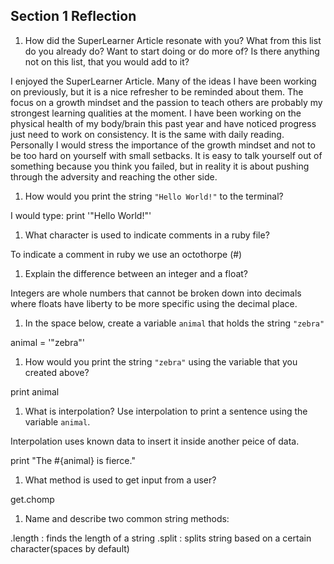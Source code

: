 ## Section 1 Reflection

1. How did the SuperLearner Article resonate with you? What from this list do you already do? Want to start doing or do more of? Is there anything not on this list, that you would add to it?

I enjoyed the SuperLearner Article. Many of the ideas I have been working on previously, but it is a nice refresher to be reminded about them. The focus on a growth mindset and the passion to teach others are probably my strongest learning qualities at the moment. I have been working on the physical health of my body/brain this past year and have noticed progress just need to work on consistency. It is the same with daily reading. Personally I would stress the importance of the growth mindset and not to be too hard on yourself with small setbacks. It is easy to talk yourself out of something because you think you failed, but in reality it is about pushing through the adversity and reaching the other side.

1. How would you print the string `"Hello World!"` to the terminal?

I would type: print '"Hello World!"'

1. What character is used to indicate comments in a ruby file?

To indicate a comment in ruby we use an octothorpe (#)

1. Explain the difference between an integer and a float?

Integers are whole numbers that cannot be broken down into decimals where floats have liberty to be more specific using the decimal place.

1. In the space below, create a variable `animal` that holds the string `"zebra"`

animal = '"zebra"'

1. How would you print the string `"zebra"` using the variable that you created above?

print animal

1. What is interpolation? Use interpolation to print a sentence using the variable `animal`.

Interpolation uses known data to insert it inside another peice of data.

print "The #{animal} is fierce."

1. What method is used to get input from a user?

get.chomp

1. Name and describe two common string methods:

.length : finds the length of a string
.split : splits string based on a certain character(spaces by default)
